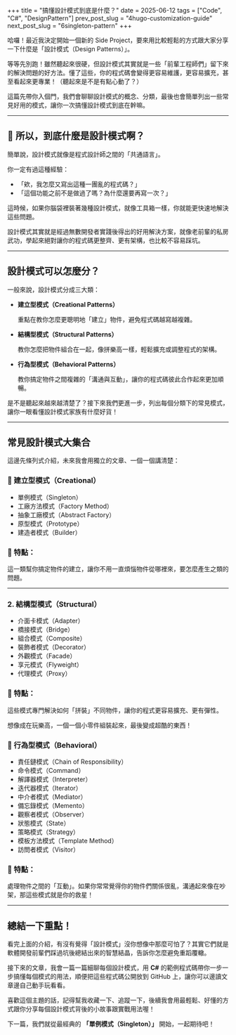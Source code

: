 +++
title = "搞懂設計模式到底是什麼？"
date = 2025-06-12
tags = ["Code", "C#", "DesignPattern"]
prev_post_slug = "4hugo-customization-guide"
next_post_slug = "6singleton-pattern"
+++


哈囉！最近我決定開始一個新的 Side Project，要來用比較輕鬆的方式跟大家分享一下什麼是「設計模式（Design Patterns）」。

等等先別跑！雖然聽起來很硬，但設計模式其實就是一些「前輩工程師們」留下來的解決問題的好方法。懂了這些，你的程式碼會變得更容易維護，更容易擴充，甚至看起來更專業！（聽起來是不是有點心動了？）

這篇先帶你入個門，我們會聊聊設計模式的概念、分類，最後也會簡單列出一些常見好用的模式，讓你一次搞懂設計模式到底在幹嘛。

---

## 🧐 所以，到底什麼是設計模式啊？

簡單說，設計模式就像是程式設計師之間的「共通語言」。

你一定有過這種經驗：

- 「欸，我怎麼又寫出這種一團亂的程式碼？」
- 「這個功能之前不是做過了嗎？為什麼還要再寫一次？」

這時候，如果你腦袋裡裝著幾種設計模式，就像工具箱一樣，你就能更快速地解決這些問題。

設計模式其實就是經過無數開發者實踐後得出的好用解決方案，就像老前輩的私房武功，學起來絕對讓你的程式碼更整齊、更有架構，也比較不容易踩坑。

---

## 設計模式可以怎麼分？

一般來說，設計模式分成三大類：

- **建立型模式（Creational Patterns）**
    
    重點在教你怎麼更聰明地「建立」物件，避免程式碼越寫越複雜。
    
- **結構型模式（Structural Patterns）**
    
    教你怎麼把物件組合在一起，像拼樂高一樣，輕鬆擴充或調整程式的架構。
    
- **行為型模式（Behavioral Patterns）**
    
    教你搞定物件之間複雜的「溝通與互動」，讓你的程式碼彼此合作起來更加順暢。
    

是不是聽起來越來越清楚了？接下來我們更進一步，列出每個分類下的常見模式，讓你一眼看懂設計模式家族有什麼好貨！

---

## 常見設計模式大集合

這邊先條列式介紹，未來我會用獨立的文章、一個一個講清楚：

### 🚀 建立型模式（Creational）

- 單例模式（Singleton）
- 工廠方法模式（Factory Method）
- 抽象工廠模式（Abstract Factory）
- 原型模式（Prototype）
- 建造者模式（Builder）

### 📌 特點：

這一類幫你搞定物件的建立，讓你不用一直煩惱物件從哪裡來，要怎麼產生之類的問題。

---

### 2. 結構型模式（Structural）

- 介面卡模式（Adapter）
- 橋接模式（Bridge）
- 組合模式（Composite）
- 裝飾者模式（Decorator）
- 外觀模式（Facade）
- 享元模式（Flyweight）
- 代理模式（Proxy）

### 📌 特點：

這些模式專門解決如何「拼裝」不同物件，讓你的程式更容易擴充、更有彈性。

想像成在玩樂高，一個一個小零件組裝起來，最後變成超酷的東西！

### 🚦 行為型模式（Behavioral）

- 責任鏈模式（Chain of Responsibility）
- 命令模式（Command）
- 解譯器模式（Interpreter）
- 迭代器模式（Iterator）
- 中介者模式（Mediator）
- 備忘錄模式（Memento）
- 觀察者模式（Observer）
- 狀態模式（State）
- 策略模式（Strategy）
- 模板方法模式（Template Method）
- 訪問者模式（Visitor）

### 📌 特點：

處理物件之間的「互動」。如果你常常覺得你的物件們關係很亂，溝通起來像在吵架，那這些模式就是你的救星！

---

## 總結一下重點！

看完上面的介紹，有沒有覺得「設計模式」沒你想像中那麼可怕了？其實它們就是軟體開發前輩們踩過坑後總結出來的智慧結晶，告訴你怎麼避免重蹈覆轍。

接下來的文章，我會一篇一篇細聊每個設計模式，用 **C#** 的範例程式碼帶你一步一步搞懂每個模式的用法，順便把這些程式碼公開放到 GitHub 上，讓你可以邊讀文章邊自己動手玩看看。

喜歡這個主題的話，記得幫我收藏一下、追蹤一下，後續我會用最輕鬆、好懂的方式跟你分享每個設計模式背後的小故事跟實戰用法喔！

下一篇，我們就從最經典的 **「單例模式（Singleton）」** 開始，一起期待吧！


